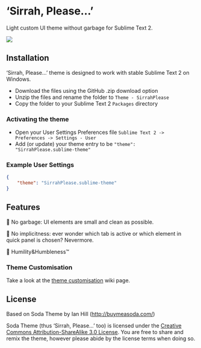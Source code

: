 # ‘Sirrah, Please…’

Light custom UI theme without garbage for Sublime Text 2.

[![](http://storage7.static.itmages.ru/i/13/0417/h_1366189759_4808925_d41d8cd98f.png)](http://storage7.static.itmages.ru/i/13/0417/h_1366189759_4808925_d41d8cd98f.png
)

## Installation

‘Sirrah, Please…’ theme is designed to work with stable Sublime Text 2 on Windows.

* Download the files using the GitHub .zip download option
* Unzip the files and rename the folder to `Theme - SirrahPlease`
* Copy the folder to your Sublime Text 2 `Packages` directory

### Activating the theme

* Open your User Settings Preferences file `Sublime Text 2 -> Preferences -> Settings - User`
* Add (or update) your theme entry to be `"theme": "SirrahPlease.sublime-theme"`

### Example User Settings
```json
{
    "theme": "SirrahPlease.sublime-theme"
}
```

## Features

:tophat: No garbage: UI elements are small and clean as possible.

:tophat: No implicitness: ever wonder which tab is active or which element in quick panel is chosen? Nevermore.

:tophat: Humility&Humbleness™


### Theme Customisation

Take a look at the [theme customisation](https://github.com/buymeasoda/soda-theme/wiki/Theme-customisation) wiki page.

## License

Based on Soda Theme by Ian Hill (http://buymeasoda.com/)

Soda Theme (thus ‘Sirrah, Please…’ too) is licensed under the [Creative Commons Attribution-ShareAlike 3.0 License](http://creativecommons.org/licenses/by-sa/3.0/). You are free to share and remix the theme, however please abide by the license terms when doing so.
